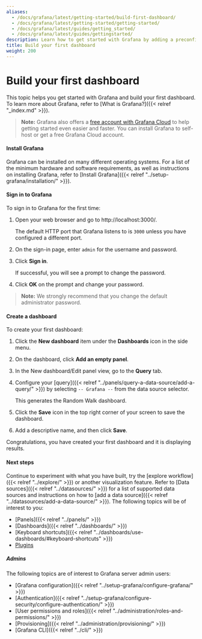 ```yaml
---
aliases:
  - /docs/grafana/latest/getting-started/build-first-dashboard/
  - /docs/grafana/latest/getting-started/getting-started/
  - /docs/grafana/latest/guides/getting_started/
  - /docs/grafana/latest/guides/gettingstarted/
description: Learn how to get started with Grafana by adding a preconfigured dashboard.
title: Build your first dashboard
weight: 200
---
```


# Build your first dashboard

This topic helps you get started with Grafana and build your first dashboard. To learn more about Grafana, refer to [What is Grafana?]({{< relref "_index.md" >}}).

> **Note:** Grafana also offers a [free account with Grafana Cloud](https://grafana.com/signup/cloud/connect-account?pg=gsdocs) to help getting started even easier and faster. You can install Grafana to self-host or get a free Grafana Cloud account.

#### Install Grafana

Grafana can be installed on many different operating systems. For a list of the minimum hardware and software requirements, as well as instructions on installing Grafana, refer to [Install Grafana]({{< relref "../setup-grafana/installation/" >}}).

#### Sign in to Grafana

To sign in to Grafana for the first time:

1. Open your web browser and go to http://localhost:3000/.

   The default HTTP port that Grafana listens to is `3000` unless you have configured a different port.
1. On the sign-in page, enter `admin` for the username and password.
1. Click **Sign in**.

   If successful, you will see a prompt to change the password.
1. Click **OK** on the prompt and change your password.

> **Note:** We strongly recommend that you change the default administrator password.

#### Create a dashboard

To create your first dashboard:

1. Click the **New dashboard** item under the **Dashboards** icon in the side menu.
1. On the dashboard, click **Add an empty panel**.
1. In the New dashboard/Edit panel view, go to the **Query** tab.
1. Configure your [query]({{< relref "../panels/query-a-data-source/add-a-query/" >}}) by selecting `-- Grafana --` from the data source selector.

   This generates the Random Walk dashboard.
1. Click the **Save** icon in the top right corner of your screen to save the dashboard.
1. Add a descriptive name, and then click **Save**.

Congratulations, you have created your first dashboard and it is displaying results.

#### Next steps

Continue to experiment with what you have built, try the [explore workflow]({{< relref "../explore/" >}}) or another visualization feature. Refer to [Data sources]({{< relref "../datasources/" >}}) for a list of supported data sources and instructions on how to [add a data source]({{< relref "../datasources/add-a-data-source/" >}}). The following topics will be of interest to you:

- [Panels]({{< relref "../panels/" >}})
- [Dashboards]({{< relref "../dashboards/" >}})
- [Keyboard shortcuts]({{< relref "../dashboards/use-dashboards/#keyboard-shortcuts" >}})
- [Plugins](https://grafana.com/grafana/plugins?orderBy=weight&direction=asc)

##### Admins

The following topics are of interest to Grafana server admin users:

- [Grafana configuration]({{< relref "../setup-grafana/configure-grafana/" >}})
- [Authentication]({{< relref "../setup-grafana/configure-security/configure-authentication/" >}})
- [User permissions and roles]({{< relref "../administration/roles-and-permissions/" >}})
- [Provisioning]({{< relref "../administration/provisioning/" >}})
- [Grafana CLI]({{< relref "../cli/" >}})
